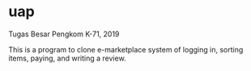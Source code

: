# uap
Tugas Besar Pengkom K-71, 2019

This is a program to clone e-marketplace system of logging in, sorting items, paying, and writing a review.
